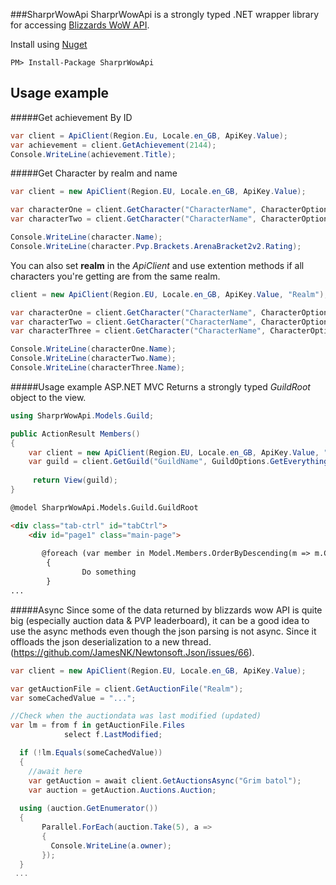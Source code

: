 ###SharprWowApi
SharprWowApi is a strongly typed .NET wrapper library for accessing [Blizzards WoW API](https://dev.battle.net/).

Install using [Nuget](https://www.nuget.org/packages/SharprWowApi/)
````
PM> Install-Package SharprWowApi
````
## Usage example

#####Get achievement By ID

```c#
var client = ApiClient(Region.Eu, Locale.en_GB, ApiKey.Value);
var achievement = client.GetAchievement(2144);
Console.WriteLine(achievement.Title);
```  

#####Get Character by realm and name

```c#
var client = new ApiClient(Region.EU, Locale.en_GB, ApiKey.Value);

var characterOne = client.GetCharacter("CharacterName", CharacterOptions.None, "Realm");
var characterTwo = client.GetCharacter("CharacterName", CharacterOptions.GetPvP, "Realm");

Console.WriteLine(character.Name);
Console.WriteLine(character.Pvp.Brackets.ArenaBracket2v2.Rating);
```
You can also set __realm__ in the _ApiClient_ and use extention methods if all characters you're getting are from the same realm.

```C#
client = new ApiClient(Region.EU, Locale.en_GB, ApiKey.Value, "Realm");

var characterOne = client.GetCharacter("CharacterName", CharacterOptions.None);
var characterTwo = client.GetCharacter("CharacterName", CharacterOptions.None);
var characterThree = client.GetCharacter("CharacterName", CharacterOptions.None);

Console.WriteLine(characterOne.Name);
Console.WriteLine(characterTwo.Name);
Console.WriteLine(characterThree.Name);
```

#####Usage example ASP.NET MVC
Returns a strongly typed _GuildRoot_ object to the view.
```C#
using SharprWowApi.Models.Guild;

public ActionResult Members()
{
    var client = new ApiClient(Region.EU, Locale.en_GB, ApiKey.Value, "Grim Batol");
    var guild = client.GetGuild("GuildName", GuildOptions.GetEverything);
    
     return View(guild);
}
```
```html
@model SharprWowApi.Models.Guild.GuildRoot

<div class="tab-ctrl" id="tabCtrl">
    <div id="page1" class="main-page">
    
       @foreach (var member in Model.Members.OrderByDescending(m => m.Character.Class))
        {
                Do something
        }
...
```

#####Async
Since some of the data returned by blizzards wow API is quite big (especially auction data & PVP leaderboard), it can be a good idea to use the async methods even though the json parsing is not async. Since it offloads the json deserialization to a new thread.  (https://github.com/JamesNK/Newtonsoft.Json/issues/66). 

```C#
var client = new ApiClient(Region.EU, Locale.en_GB, ApiKey.Value);

var getAuctionFile = client.GetAuctionFile("Realm");
var someCachedValue = "...";

//Check when the auctiondata was last modified (updated)
var lm = from f in getAuctionFile.Files
            select f.LastModified;

  if (!lm.Equals(someCachedValue))
  {
    //await here
    var getAuction = await client.GetAuctionsAsync("Grim batol");
    var auction = getAuction.Auctions.Auction;
    
  using (auction.GetEnumerator())
  {
       Parallel.ForEach(auction.Take(5), a =>
       {
         Console.WriteLine(a.owner);
       });
  }
 ...
```
